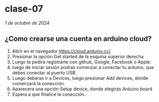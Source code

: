 # clase-07
*1 de octubre de 2024*

## ¿Como crearse una cuenta en arduino cloud?

1. Abrir en el navegador https://cloud.arduino.cc/
2. Presionar la opción Get started de la esquina superior derecha
3. Luego te pedirá registrarte con github, Google, Facebook o Apple.
4. luego de iniciar sesión podras comenzar a conectar tu arduino, que debes conectar al puerto USB.
5. Luego deberas ir a Devices, luego presionar Add devices, donde comenzará la conección.
6. Aparecera una opción Setup device, donde elegirás Arduino board
7. Espera a que finalice la conección.


